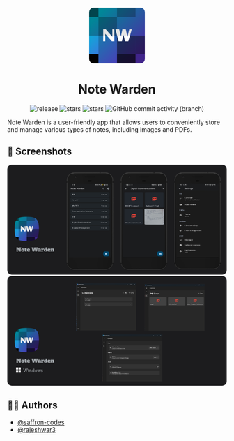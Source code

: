 <p align="center">
  <img src="./assets/app_icon.png" height="128" style="border-radius: 10px;">
</p>

 <h1 align="center">Note Warden</h1>

<p align="center">
  <img alt="release" src="https://img.shields.io/github/v/release/saffron-codes/note_warden?color=orange&label=latest%20release&sort=semver&style=flat-square"/>
  <img alt="stars" src="https://img.shields.io/github/stars/saffron-codes/note_warden?style=flat-square"/>
  <img alt="stars" src="https://img.shields.io/github/downloads/saffron-codes/note_warden/total?style=flat-square"/>
<img alt="GitHub commit activity (branch)" src="https://img.shields.io/github/commit-activity/t/saffron-codes/note_warden">

</p>

Note Warden is a user-friendly app that allows users to conveniently store and manage various types of notes, including images and PDFs. 
<!-- It is designed for students and individuals who deal with files. -->

## 📸 Screenshots

<img width="1012" alt="github-banner" src="./assets/Note%20Warden.png" style="border-radius: 10px;">

<img width="1012" alt="win-banner" src="./assets/win-banner.png" style="border-radius: 10px;">


<!-- [![GitHub release](https://img.shields.io/github/v/release/saffron-codes/note_warden?color=orange&label=latest%20release&sort=semver&style=flat-square)](https://github.com/saffron-codes/note_warden/releases/latest)
[![GitHub Repo stars](https://img.shields.io/github/stars/saffron-codes/note_warden?style=flat-square)](https://github.com/saffron-codes/note_warden/stargazers)
![GitHub all releases](https://img.shields.io/github/downloads/saffron-codes/note_warden/total?style=flat-square) -->

## 👨‍💻 Authors

- [@saffron-codes](https://www.github.com/saffron-codes)
- [@rajeshwar3](https://www.github.com/rajeshwar3)







